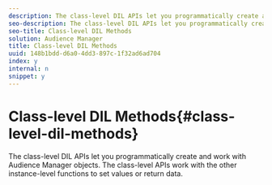 ```yaml
---
description: The class-level DIL APIs let you programmatically create and work with Audience Manager objects. The class-level APIs work with the other instance-level functions to set values or return data.
seo-description: The class-level DIL APIs let you programmatically create and work with Audience Manager objects. The class-level APIs work with the other instance-level functions to set values or return data.
seo-title: Class-level DIL Methods
solution: Audience Manager
title: Class-level DIL Methods
uuid: 148b1bdd-d6a0-4dd3-897c-1f32ad6ad704
index: y
internal: n
snippet: y
---
```


# Class-level DIL Methods{#class-level-dil-methods}

The class-level DIL APIs let you programmatically create and work with Audience Manager objects. The class-level APIs work with the other instance-level functions to set values or return data.

<!-- 

c_dil_overview.xml

 -->


